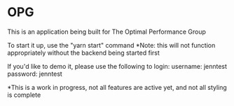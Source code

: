 # OPG

This is an application being built for The Optimal Performance Group
 
 To start it up, use the "yarn start" command *Note: this will not function appropriately without the backend being started first
 
 If you'd like to demo it, please use the following to login: username: jenntest password: jenntest
 
 *This is a work in progress, not all features are active yet, and not all styling is complete

